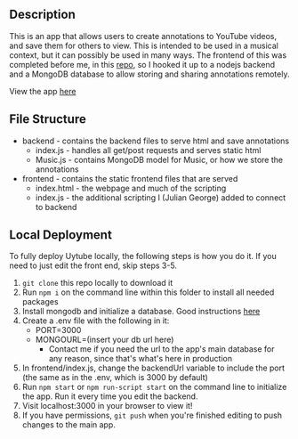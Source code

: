 ## Description
This is an app that allows users to create annotations to YouTube videos, and save them for others to view. This is intended to be used in a musical context, but it can possibly be used in many ways. The frontend of this was completed before me, in this [repo](https://github.com/ospreyelm/uytube), so I hooked it up to a nodejs backend and a MongoDB database to allow storing and sharing annotations remotely.

View the app [here](https://uytube.herokuapp.com)

## File Structure
* backend - contains the backend files to serve html and save annotations
    * index.js - handles all get/post requests and serves static html
    * Music.js - contains MongoDB model for Music, or how we store the annotations
* frontend - contains the static frontend files that are served
    * index.html - the webpage and much of the scripting
    * index.js - the additional scripting I (Julian George) added to connect to backend

## Local Deployment
To fully deploy Uytube locally, the following steps is how you do it. If you need to just edit the front end, skip steps 3-5.
1. `git clone` this repo locally to download it
2. Run `npm i` on the command line within this folder to install all needed packages
3. Install mongodb and initialize a database. Good instructions [here](https://docs.mongodb.com/manual/administration/install-community/)
4. Create a .env file with the following in it:
    * PORT=3000
    * MONGOURL=(insert your db url here)
        * Contact me if you need the url to the app's main database for any reason, since that's what's here in production
5. In frontend/index.js, change the backendUrl variable to include the port (the same as in the .env, which is 3000 by default)
6. Run `npm start` or `npm run-script start` on the command line to initialize the app. Run it every time you edit the backend.
7. Visit localhost:3000 in your browser to view it!
8. If you have permissions, `git push` when you're finished editing to push changes to the main app.
